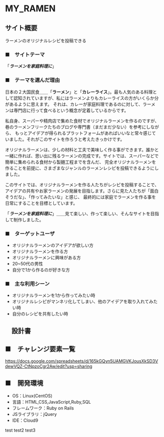 # MY_RAMEN

## サイト概要
ラーメンのオリジナルレシピを投稿できる



### ■　サイトテーマ
「***ラーメンを家庭料理に***」


 ### ■　テーマを選んだ理由
日本の２大国民食＿＿「**ラーメン**」と「**カレーライス**」。最も人気のある料理として認知されていますが、私にはラーメンよりもカレーライスの方がいくらか分があるように思えます。
それは、カレーが家庭料理であるのに対して、ラーメンは専門店に行って食べるという概念が定着しているからです。

私自身、スーパーや精肉店で集めた食材でオリジナルラーメンを作るのですが、巷のラーメンフリークたちのブログや専門書（まだまだ少ない）を参考にしながら、
もっとアイデアが得られるプラットフォームがあればいいなと常々感じていました。それがこのサイトを作ろうと考えたきっかけです。

オリジナルラーメンは、少しの材料と工夫で美味しく作る事ができます。誰かと一緒に作れば、思い出に残るラーメンの完成です。サイトでは、スーパーなどで簡単に集められる食材から製麺工程までを含んだ、
完全オリジナルラーメンを作ることを前提に、さまざまなジャンルのラーメンレシピを投稿できるようにしました。

このサイトでは、オリジナルラーメンを作る人たちがレシピを投稿することで、アイデアの共有やお家ラーメンの発展を目指します。さらに見た人たちが「面白そうだな」、「作ってみたいな」と感じ、
最終的には家庭でラーメンを作る事を日常にすることを目標としています。

「***ラーメンを家庭料理に***」＿＿見て楽しい、作って楽しい、そんなサイトを目指して制作しました。



### ■　ターゲットユーザ
* オリジナルラーメンのアイデアが欲しい方
* オリジナルラーメンを作る方
* オリジナルラーメンに興味がある方
* 20~50代の男性
* 自分で1から作るのが好きな方

### ■　主な利用シーン
* オリジナルラーメンを1から作ってみたい時
* オリジナルレシピがマンネリ化してしまい、他のアイデアを取り入れてみたい時
* 自分のレシピを共有したい時


## 　設計書

## ■　チャレンジ要素一覧
<https://docs.google.com/spreadsheets/d/165kGQyn5UAMGVKJousXkSD3VdewVQZ-CtNpzoCgr2Aw/edit?usp=sharing>

## ■　開発環境
- OS：Linux(CentOS)
- 言語：HTML,CSS,JavaScript,Ruby,SQL
- フレームワーク：Ruby on Rails
- JSライブラリ：jQuery
- IDE：Cloud9

test
test2
test3